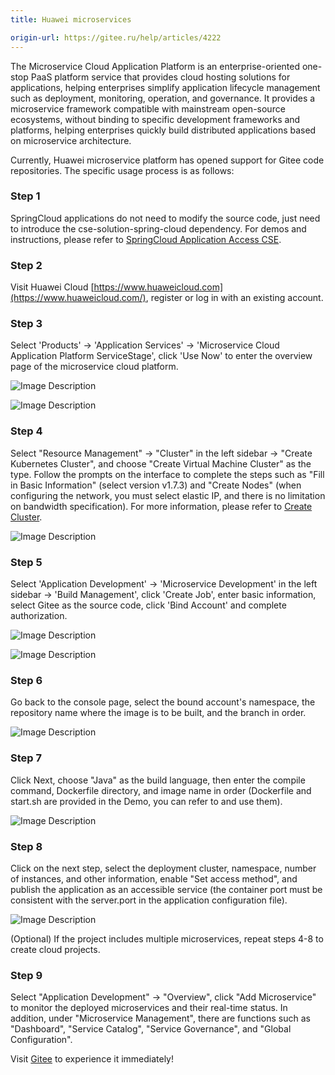 ```yaml
---
title: Huawei microservices

origin-url: https://gitee.ru/help/articles/4222
---
```


The Microservice Cloud Application Platform is an enterprise-oriented one-stop PaaS platform service that provides cloud hosting solutions for applications, helping enterprises simplify application lifecycle management such as deployment, monitoring, operation, and governance. It provides a microservice framework compatible with mainstream open-source ecosystems, without binding to specific development frameworks and platforms, helping enterprises quickly build distributed applications based on microservice architecture.

Currently, Huawei microservice platform has opened support for Gitee code repositories. The specific usage process is as follows:

### Step 1

SpringCloud applications do not need to modify the source code, just need to introduce the cse-solution-spring-cloud dependency. For demos and instructions, please refer to [SpringCloud Application Access CSE](https://support.huaweicloud.com/devg-cse/cse_03_0092.html?utm=osc).

### Step 2

Visit Huawei Cloud [https://www.huaweicloud.com](https://www.huaweicloud.com/), register or log in with an existing account.

### Step 3

Select 'Products' -> 'Application Services' -> 'Microservice Cloud Application Platform ServiceStage', click 'Use Now' to enter the overview page of the microservice cloud platform.

![Image Description](https://images.gitee.ru/uploads/images/2018/0829/154201_f16aa425_669935.png )

![Image Description](https://images.gitee.ru/uploads/images/2018/0829/154318_8d8def97_669935.png )

### Step 4

Select "Resource Management" -> "Cluster" in the left sidebar -> "Create Kubernetes Cluster", and choose "Create Virtual Machine Cluster" as the type. Follow the prompts on the interface to complete the steps such as "Fill in Basic Information" (select version v1.7.3) and "Create Nodes" (when configuring the network, you must select elastic IP, and there is no limitation on bandwidth specification). For more information, please refer to [Create Cluster](https://support.huaweicloud.com/usermanual-cce/cce_01_0028.html?utm=osc).

![Image Description](https://images.gitee.ru/uploads/images/2018/0829/154334_ecf8fa20_669935.png )

### Step 5

Select 'Application Development' -> 'Microservice Development' in the left sidebar -> 'Build Management', click 'Create Job', enter basic information, select Gitee as the source code, click 'Bind Account' and complete authorization.

![Image Description](https://images.gitee.ru/uploads/images/2018/0829/154438_243ee403_669935.png )

![Image Description](https://images.gitee.ru/uploads/images/2018/0829/154452_e0b94454_669935.png )

### Step 6

Go back to the console page, select the bound account's namespace, the repository name where the image is to be built, and the branch in order.

![Image Description](https://images.gitee.ru/uploads/images/2018/0829/154502_7a53083c_669935.png )

### Step 7

Click Next, choose "Java" as the build language, then enter the compile command, Dockerfile directory, and image name in order (Dockerfile and start.sh are provided in the Demo, you can refer to and use them).

![Image Description](https://images.gitee.ru/uploads/images/2018/0829/154510_697718be_669935.png )

### Step 8

Click on the next step, select the deployment cluster, namespace, number of instances, and other information, enable "Set access method", and publish the application as an accessible service (the container port must be consistent with the server.port in the application configuration file).

![Image Description](https://images.gitee.ru/uploads/images/2018/0829/154524_f244f284_669935.png )

(Optional) If the project includes multiple microservices, repeat steps 4-8 to create cloud projects.

### Step 9

Select "Application Development" -> "Overview", click "Add Microservice" to monitor the deployed microservices and their real-time status. In addition, under "Microservice Management", there are functions such as "Dashboard", "Service Catalog", "Service Governance", and "Global Configuration".

Visit [Gitee](https://gitee.ru/) to experience it immediately!
